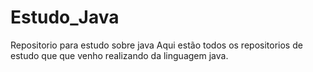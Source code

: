 # Estudo_Java
Repositorio para estudo sobre java
Aqui estão todos os repositorios de estudo que que venho realizando da linguagem java.
